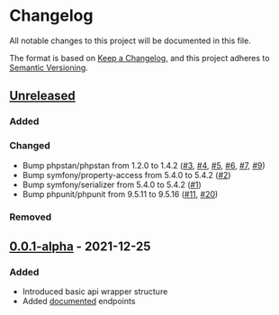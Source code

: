 # Changelog
All notable changes to this project will be documented in this file.

The format is based on [Keep a Changelog](https://keepachangelog.com/en/1.0.0/),
and this project adheres to [Semantic Versioning](https://semver.org/spec/v2.0.0.html).

## [Unreleased]
### Added

### Changed
- Bump phpstan/phpstan from 1.2.0 to 1.4.2 ([#3](https://github.com/stephan-strate/php-music-brainz-api/pull/3), [#4](https://github.com/stephan-strate/php-music-brainz-api/pull/4), [#5](https://github.com/stephan-strate/php-music-brainz-api/pull/5), [#6](https://github.com/stephan-strate/php-music-brainz-api/pull/6), [#7](https://github.com/stephan-strate/php-music-brainz-api/pull/7), [#9](https://github.com/stephan-strate/php-music-brainz-api/pull/9))
- Bump symfony/property-access from 5.4.0 to 5.4.2 ([#2](https://github.com/stephan-strate/php-music-brainz-api/pull/2))
- Bump symfony/serializer from 5.4.0 to 5.4.2 ([#1](https://github.com/stephan-strate/php-music-brainz-api/pull/1))
- Bump phpunit/phpunit from 9.5.11 to 9.5.16 ([#11](https://github.com/stephan-strate/php-music-brainz-api/pull/11), [#20](https://github.com/stephan-strate/php-music-brainz-api/pull/20))

### Removed

## [0.0.1-alpha] - 2021-12-25
### Added
- Introduced basic api wrapper structure
- Added [documented](https://musicbrainz.org/doc/MusicBrainz_API) endpoints

[Unreleased]: https://github.com/stephan-strate/php-music-brainz-api/compare/v0.0.1-alpha...HEAD
[0.0.1-alpha]: https://github.com/stephan-strate/php-music-brainz-api/releases/tag/v0.0.1-alpha
